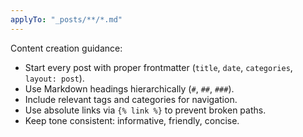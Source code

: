 ```yaml
---
applyTo: "_posts/**/*.md"
---
```


Content creation guidance:
- Start every post with proper frontmatter (`title`, `date`, `categories`, `layout: post`).
- Use Markdown headings hierarchically (`#`, `##`, `###`).
- Include relevant tags and categories for navigation.
- Use absolute links via `{% link %}` to prevent broken paths.
- Keep tone consistent: informative, friendly, concise.
